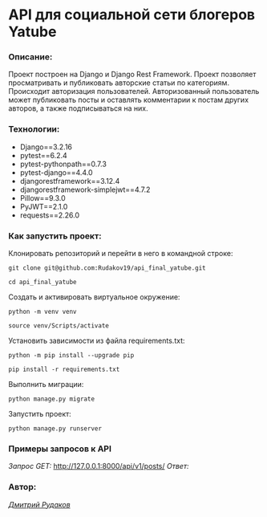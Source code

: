 # API для социальной сети блогеров Yatube
### Описание:
Проект построен на Django и Django Rest Framework.
Проект позволяет просматривать и публиковать авторские статьи по категориям.
Происходит авторизация пользователей.
Авторизованный пользователь может публиковать посты и оставлять комментарии к постам других авторов, а также подписываться на них.
### Технологии:
- Django==3.2.16
- pytest==6.2.4
- pytest-pythonpath==0.7.3
- pytest-django==4.4.0
- djangorestframework==3.12.4
- djangorestframework-simplejwt==4.7.2
- Pillow==9.3.0
- PyJWT==2.1.0
- requests==2.26.0
### Как запустить проект:

Клонировать репозиторий и перейти в него в командной строке:

```
git clone git@github.com:Rudakov19/api_final_yatube.git
```

```
cd api_final_yatube
```

Cоздать и активировать виртуальное окружение:

```
python -m venv venv
```

```
source venv/Scripts/activate
```

Установить зависимости из файла requirements.txt:

```
python -m pip install --upgrade pip
```

```
pip install -r requirements.txt
```

Выполнить миграции:

```
python manage.py migrate
```

Запустить проект:

```
python manage.py runserver
```
### Примеры запросов к API
_Запрос GET:_
http://127.0.0.1:8000/api/v1/posts/
_Ответ:_
### Автор:
_[Дмитрий Рудаков](https://github.com/Rudakov19)_
